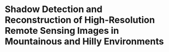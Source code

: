 # Shadow Detection and Reconstruction of High-Resolution Remote Sensing Images in Mountainous and Hilly Environments
